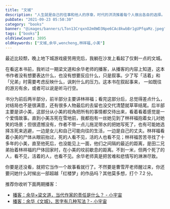 ```yaml
---
title: "文城"
description: "人生就是自己的往事和他人的序章，时代的洪流推着每个人做出各自的选择。这是一个荒蛮的年代，结束的尚未结束，开始的尚未开始。"
pubDate: "2021-09-23 05:50:30"
category: "books"
banner: "@images/banners/LTon13CrqxnO2m0WD3Npe6CAc8kwbBr1gUPfqaMz.jpeg"
tags: ["books"]
oldViewCount: 3895
oldKeywords: ["文城,余华,wencheng,林祥福,小美"]
---
```


最近比较颓，晚上地下城游戏疲劳用完后，我躺在沙发上看起了仅剩一点的文城。

在看这本书前，我听过一期梁文道和余华老师的播客，从播客的内容上知道，这本书作者没有想要表达什么，也没有想要反应什么，只是叙事。少了写「活着」和「兄弟」时需要考虑反映什么，讽刺什么的压力。这本书在叙起事来， 一如既往的游刃有余，或者可以说是听马行空。

书分为前后两半部分，前半部分主要讲林祥福；看完这部分后，总觉得差点什么，对结局也不是很满意，还有很多人物最后的去留也没交代清楚就草草结尾。后半部主要是讲小美，这部分从小美的视角把所有的事情都交待出来，看着看着感觉是一个爱情故事。直到小美冻死在雪地前，我都抱有一丝她见到了林祥福抱着女儿对她笑的场景；但很遗憾没有，作者不带一点儿拖泥带水的把她写死了，也有可能她选择冻死来逃避，一边是女儿和自己可能向往的生活，一边是自己的丈夫。林祥福看着小美的尸体从眼前抬过，死的人看不见，活的人也看不见；林祥福苦苦寻找了十多年的小美，直至他死后，也没能见上一面，他们之间隔的最近的距离，是田二兄弟抬着林祥福的尸体回家时，在小美的坟前歇息的距离。不到一米，但两个死了的人，看不见，活着的人，也看不见。余华老师真是把苦难和悲情写的淋淋尽致。

你要是还没看，就把它当作一个故事看就行了。不然要是曹雪芹老师醒过来，你还要问她什么时候出一部超越「红楼梦」的作品吗？其他莫多想，打个 7.2 分。

推荐你收听下面两期播客：

* [播客：余华×梁文道，当代作家的责任是什么？ - 小宇宙](https://www.xiaoyuzhoufm.com/episode/60dc5cdce13dd0c6808ab6e6)
* [播客：余华《文城》，苦字有几种写法？- 小宇宙](https://www.xiaoyuzhoufm.com/episode/6059250654fee091656154f2?s=eyJ1IjoiNWU4ODE2NWJlMDM2YzQzMTc5NTIyN2Y5In0%3D%0A)
